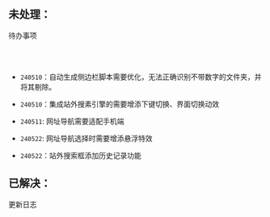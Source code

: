 ## 未处理：

<Badge type='info'>待办事项</Badge> 

<br/>

<br/>

- `240510`：自动生成侧边栏脚本需要优化，无法正确识别不带数字的文件夹，并将其剔除。


- `240510`：集成站外搜素引擎的需要增添下键切换、界面切换动效

- `240511`: 网址导航需要适配手机端

- `240522`: 网址导航选择时需要增添悬浮特效

- `240522`：站外搜索框添加历史记录功能


## 已解决：

<Badge type='info'>更新日志</Badge>

<br/>

<br/>